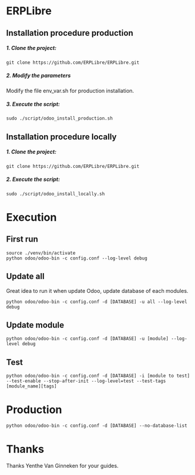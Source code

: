 # ERPLibre

## Installation procedure production

##### 1. Clone the project:
```
git clone https://github.com/ERPLibre/ERPLibre.git
```
##### 2. Modify the parameters
Modify the file env_var.sh for production installation.

##### 3. Execute the script:
```
sudo ./script/odoo_install_production.sh
```

## Installation procedure locally

##### 1. Clone the project:
```
git clone https://github.com/ERPLibre/ERPLibre.git
```

##### 2. Execute the script:
```
sudo ./script/odoo_install_locally.sh
```

# Execution
## First run
```
source ./venv/bin/activate
python odoo/odoo-bin -c config.conf --log-level debug
```

## Update all
Great idea to run it when update Odoo, update database of each modules.
```
python odoo/odoo-bin -c config.conf -d [DATABASE] -u all --log-level debug
```

## Update module
```
python odoo/odoo-bin -c config.conf -d [DATABASE] -u [module] --log-level debug
```

## Test
```
python odoo/odoo-bin -c config.conf -d [DATABASE] -i [module to test] --test-enable --stop-after-init --log-level=test --test-tags [module_name][tags]
```

# Production
```
python odoo/odoo-bin -c config.conf -d [DATABASE] --no-database-list
```

# Thanks
Thanks Yenthe Van Ginneken for your guides.